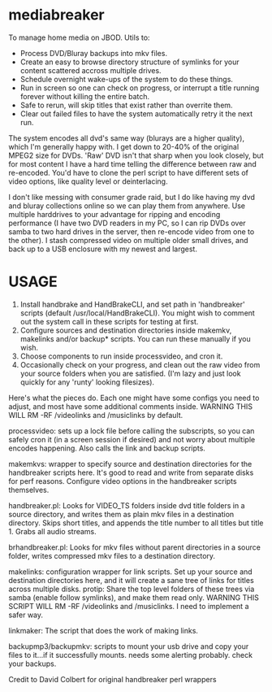 mediabreaker
============

To manage home media on JBOD. Utils to:  

* Process DVD/Bluray backups into mkv files.
* Create an easy to browse directory structure of symlinks for your content scattered accross multiple drives.
* Schedule overnight wake-ups of the system to do these things. 
* Run in screen so one can check on progress, or interrupt a title running forever without killing the entire batch. 
* Safe to rerun, will skip titles that exist rather than overrite them. 
* Clear out failed files to have the system automatically retry it the next run.

The system encodes all dvd's same way (blurays are a higher quality), which I'm generally happy with. I get down to 20-40% of the original MPEG2 size for DVDs. 'Raw' DVD isn't that sharp when you look closely, but for most content I have a hard time telling the difference between raw and re-encoded. You'd have to clone the perl script to have different sets of video options, like quality level or deinterlacing.

I don't like messing with consumer grade raid, but I do like having my dvd and bluray collections online so we can play them from anywhere. Use multiple harddrives to your advantage for ripping and encoding performance (I have two DVD readers in my PC, so I can rip DVDs over samba to two hard drives in the server, then re-encode video from one to the other). I stash compressed video on multiple older small drives, and back up to a USB enclosure with my newest and largest.

# USAGE

1. Install handbrake and HandBrakeCLI, and set path in 'handbreaker' scripts (default /usr/local/HandBrakeCLI). You might wish to comment out the system call in these scripts for testing at first. 
2. Configure sources and destination directories inside makemkv, makelinks and/or backup\* scripts. You can run these manually if you wish.
3. Choose components to run inside processvideo, and cron it.
4. Occasionally check on your progress, and clean out the raw video from your source folders when you are satisfied. (I'm lazy and just look quickly for any 'runty' looking filesizes).

Here's what the pieces do. Each one might have some configs you need to adjust, and most have some additional comments inside. WARNING THIS WILL RM -RF /videolinks and /musiclinks by default. 

processvideo: sets up a lock file before calling the subscripts, so you can safely cron it (in a screen session if desired) and not worry about multiple encodes happening. Also calls the link and backup scripts. 

makemkvs: wrapper to specify source and destination directories for the handbreaker scripts here. It's good to read and write from separate disks for perf reasons. Configure video options in the handbreaker scripts themselves. 

handbreaker.pl: Looks for VIDEO\_TS folders inside dvd title folders in a source directory, and writes them as plain mkv files in a destination directory. Skips short titles, and appends the title number to all titles but title 1. Grabs all audio streams.

brhandbreaker.pl: Looks for mkv files without parent directories in a source folder, writes compressed mkv files to a destination directory. 

makelinks: configuration wrapper for link scripts. Set up your source and destination directories here, and it will create a sane tree of links for titles across multiple disks. protip: Share the top level folders of these trees via samba (enable follow symlinks), and make them read only. WARNING THIS SCRIPT WILL RM -RF /videolinks and /musiclinks. I need to implement a safer way.

linkmaker: The script that does the work of making links.

backupmp3/backupmkv: scripts to mount your usb drive and copy your files to it...if it successfully mounts. needs some alerting probably. check your backups.

Credit to David Colbert for original handbreaker perl wrappers
